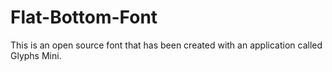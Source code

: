 # Flat-Bottom-Font
This is an open source font that has been created with an application called Glyphs Mini.
